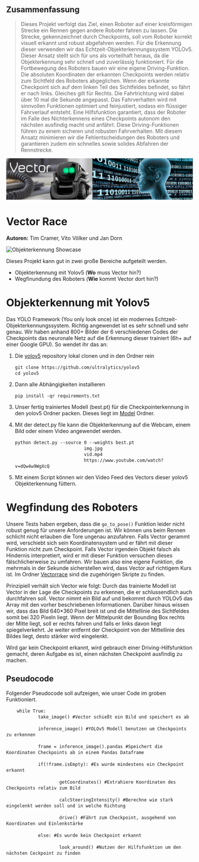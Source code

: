 ## Zusammenfassung

> Dieses Projekt verfolgt das Ziel, einen Roboter auf einer kreisförmigen Strecke ein Rennen gegen andere Roboter fahren zu lassen. Die Strecke, gekennzeichnet durch Checkpoints, soll vom Roboter korrekt visuell erkannt und robust abgefahren werden. Für die Erkennung dieser verwenden wir das Echtzeit-Objekterkennungssystem YOLOv5. Dieser Ansatz stellt sich für uns als vorteilhaft heraus, da die Objekterkennung sehr schnell und zuverlässig funktioniert. Für die Fortbewegung des Roboters bauen wir eine eigene Driving-Funktion. Die absoluten Koordinaten der erkannten Checkpoints werden relativ zum Sichtfeld des Roboters abgeglichen. Wenn der erkannte Checkpoint sich auf dem linken Teil des Sichtfeldes befindet, so fährt er nach links. Gleiches gilt für Rechts. Die Fahrtrichtung wird dabei über 10 mal die Sekunde angepasst. Das Fahrverhalten wird mit sinnvollen Funktionen optimiert und feinjustiert, sodass ein flüssiger Fahrverlauf entsteht. Eine Hilfsfunktion garantiert, dass der Roboter im Falle des Nichterkennens eines Checkpoints autonom den nächsten ausfindig macht und anfährt. Diese Driving-Funktionen führen zu einem sicheren und robusten Fahrverhalten. Mit diesem Ansatz minimieren wir die Fehlentscheidungen des Roboters und garantieren zudem ein schnelles sowie solides Abfahren der Rennstrecke.

![Banner Prog3](media/banner.PNG)

# Vector Race

**Autoren:** Tim Cramer, Vito Völker und Jan Dorn

![Objekterkennung Showcase](media/checkpoint1gif.gif)

Dieses Projekt kann gut in zwei große Bereiche aufgeteilt werden.

- Objekterkennung mit Yolov5 (**Wo** muss Vector hin?)
- Wegfinundung des Roboters (**Wie** kommt Vector dort hin?)

# Objekterkennung mit Yolov5

Das YOLO Framework (You only look once) ist ein modernes Echtzeit-Objekterkennungssystem. Richtig angewendet ist es sehr schnell und sehr genau. Wir haben anhand 800+ Bilder der 6 verschiedenen Codes der Checkpoints das neuronale Netz auf die Erkennung dieser trainiert (6h+ auf einer Google GPU). So wendet ihr das an:

1.  Die [yolov5](https://github.com/ultralytics/yolov5) repository lokal clonen und in den Ordner rein

        git clone https://github.com/ultralytics/yolov5
        cd yolov5

2.  Dann alle Abhängigkeiten installieren

        pip install -qr requirements.txt

3.  Unser fertig trainiertes Modell (best.pt) für die Checkpointerkennung in den yolov5 Ordner packen. Dieses liegt im [Model](Model/CheckpointModel) Ordner.

4.  Mit der detect.py file kann die Objekterkennung auf die Webcam, einem Bild oder einem Video angewendet werden.

        python detect.py --source 0 --weights best.pt
                                  img.jpg
                                  vid.mp4
                                  https://www.youtube.com/watch?v=dQw4w9WgXcQ

5.  Mit einem Script können wir den Video Feed des Vectors dieser yolov5 Objekterkennung füttern.

# Wegfindung des Roboters

Unsere Tests haben ergeben, dass die `go_to_pose()` Funktion leider nicht robust genug für unsere Anforderungen ist. Wir können uns beim Rennen schlicht nicht erlauben die Tore ungenau anzufahren. Falls Vector gerammt wird, verschiebt sich sein Koordinatensystem und er fährt mit dieser Funktion nicht zum Checkpoint. Falls Vector irgendein Objekt falsch als Hindernis interpretiert, wird er mit dieser Funktion versuchen dieses fälschlicherweise zu umfahren. Wir bauen also eine eigene Funktion, die mehrmals in der Sekunde sicherstellen wird, dass Vector auf richtigem Kurs ist.
Im Ordner [Vectorrace](Vectorrace) sind die zugehörigen Skripte zu finden.

Prinzipiell verhält sich Vector wie folgt: Durch das trainierte Modell ist Vector in der Lage die Checkpoints zu erkennen, die er schlussendlich auch durchfahren soll. Vector nimmt ein Bild auf und bekommt durch YOLOv5 das Array mit den vorher beschriebenen Informationen. Darüber hinaus wissen wir, dass das Bild 640\*360 Pixel breit ist und die Mittellinie des Sichtfeldes somit bei 320 Pixeln liegt. Wenn der Mittelpunkt der Bounding Box rechts der Mitte liegt, soll er rechts fahren und falls er links davon liegt spiegelverkehrt. Je weiter entfernt der Checkpoint von der Mittellinie des Bildes liegt, desto stärker wird eingelenkt.

Wird gar kein Checkpoint erkannt, wird gebrauch einer Driving-Hilfsfunktion gemacht, deren Aufgabe es ist, einen nächsten Checkpoint ausfindig zu machen.

## Pseudocode

Folgender Pseudocode soll aufzeigen, wie unser Code im groben Funktioniert.

        while True:
                take_image() #Vector schießt ein Bild und speichert es ab

                inference_image() #YOLOv5 Modell benutzen um Checkpoints zu erkennen

                frame = inference_image().pandas #Speichert die Koordinaten Checkpoints ab in einem Pandas Dataframe

                if(!frame.isEmpty): #Es wurde mindestens ein Checkpoint erkannt

                        getCoordinates() #Extrahiere Koordinaten des Checkpoints relativ zum Bild

                        calcSteeringIntensity() #Berechne wie stark eingelenkt werden soll und in welche Richtung

                        drive() #Fährt zum Checkpoint, ausgehend von Koordinaten und Einlenkstärke

                else: #Es wurde kein Checkpoint erkannt

                        look_around() #Nutzen der Hilfsfunktion um den nächsten Ceckpoint zu finden
